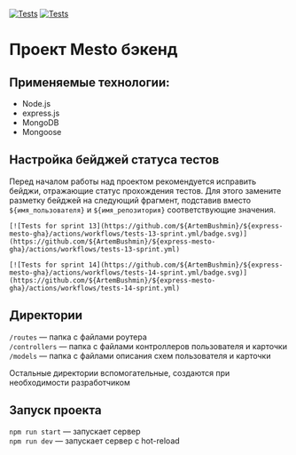 [![Tests](https://github.com/ArtemBushmin/express-mesto-gha/actions/workflows/tests-13-sprint.yml/badge.svg)](https://github.com/ArtemBushmin/express-mesto-gha/actions/workflows/tests-13-sprint.yml) [![Tests](https://github.com/ArtemBushmin/express-mesto-gha/actions/workflows/tests-14-sprint.yml/badge.svg)](https://github.com/ArtemBushmin/express-mesto-gha/actions/workflows/tests-14-sprint.yml)
# Проект Mesto бэкенд

## Применяемые технологии:
* Node.js
* express.js
* MongoDB
* Mongoose

## Настройка бейджей статуса тестов
Перед началом работы над проектом рекомендуется исправить бейджи, отражающие статус прохождения тестов.
Для этого замените разметку бейджей на следующий фрагмент, подставив вместо `${имя_пользователя}` и `${имя_репозитория}` соответствующие значения.

```
[![Tests for sprint 13](https://github.com/${ArtemBushmin}/${express-mesto-gha}/actions/workflows/tests-13-sprint.yml/badge.svg)](https://github.com/${ArtemBushmin}/${express-mesto-gha}/actions/workflows/tests-13-sprint.yml) 

[![Tests for sprint 14](https://github.com/${ArtemBushmin}/${express-mesto-gha}/actions/workflows/tests-14-sprint.yml/badge.svg)](https://github.com/${ArtemBushmin}/${express-mesto-gha}/actions/workflows/tests-14-sprint.yml)
```


## Директории

`/routes` — папка с файлами роутера  
`/controllers` — папка с файлами контроллеров пользователя и карточки   
`/models` — папка с файлами описания схем пользователя и карточки  
  
Остальные директории вспомогательные, создаются при необходимости разработчиком

## Запуск проекта

`npm run start` — запускает сервер   
`npm run dev` — запускает сервер с hot-reload
